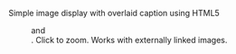 Simple image display with overlaid caption using HTML5 <figure> and <figcaption>. Click to zoom.  Works with externally linked images.